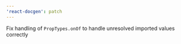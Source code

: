 ```yaml
---
'react-docgen': patch
---
```


Fix handling of `PropTypes.onOf` to handle unresolved imported values correctly
